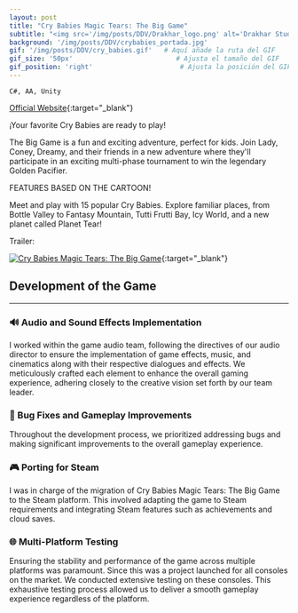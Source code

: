 ```yaml
---
layout: post
title: "Cry Babies Magic Tears: The Big Game"
subtitle: "<img src='/img/posts/DDV/Drakhar_logo.png' alt='Drakhar Studio Logo' style='width: 100px; float: left; margin-right: 10px;'> Drakhar Studio"
background: '/img/posts/DDV/crybabies_portada.jpg'
gif: '/img/posts/DDV/cry_babies.gif'   # Aquí añade la ruta del GIF
gif_size: '50px'                          # Ajusta el tamaño del GIF
gif_position: 'right'                      # Ajusta la posición del GIF (left, right, center)
---
```


`C#, AA, Unity`

[Official Website](https://www.mergegames.com/games/cry-babies-magic-tears-the-big-game/){:target="_blank"}

¡Your favorite Cry Babies are ready to play!

The Big Game is a fun and exciting adventure, perfect for kids. Join Lady, Coney, Dreamy, and their friends in a new adventure where they'll participate in an exciting multi-phase tournament to win the legendary Golden Pacifier.

FEATURES BASED ON THE CARTOON!

Meet and play with 15 popular Cry Babies. Explore familiar places, from Bottle Valley to Fantasy Mountain, Tutti Frutti Bay, Icy World, and a new planet called Planet Tear!

Trailer:

[![Cry Babies Magic Tears: The Big Game](https://img.youtube.com/vi/9Kg-96IlAKY/0.jpg)](https://www.youtube.com/watch?v=9Kg-96IlAKY){:target="_blank"}

## Development of the Game

---

### 🔊 Audio and Sound Effects Implementation

I worked within the game audio team, following the directives of our audio director to ensure the implementation of game effects, music, and cinematics along with their respective dialogues and effects. We meticulously crafted each element to enhance the overall gaming experience, adhering closely to the creative vision set forth by our team leader.

### 🐛 Bug Fixes and Gameplay Improvements

Throughout the development process, we prioritized addressing bugs and making significant improvements to the overall gameplay experience. 

### 🎮 Porting for Steam

I was in charge of the migration of Cry Babies Magic Tears: The Big Game to the Steam platform. This involved adapting the game to Steam requirements and integrating Steam features such as achievements and cloud saves.

### 🌐 Multi-Platform Testing

Ensuring the stability and performance of the game across multiple platforms was paramount. Since this was a project launched for all consoles on the market. We conducted extensive testing on these consoles. This exhaustive testing process allowed us to deliver a smooth gameplay experience regardless of the platform.